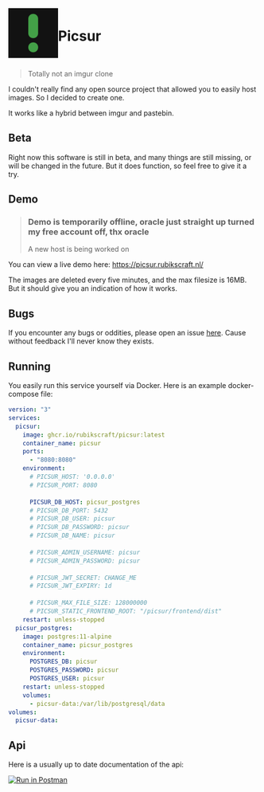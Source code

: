 <img align="left" width="100" height="100" src="branding/logo/picsur.svg"/>

# Picsur

<br>

> Totally not an imgur clone

I couldn't really find any open source project that allowed you to easily host images. So I decided to create one.

It works like a hybrid between imgur and pastebin.

## Beta

Right now this software is still in beta, and many things are still missing, or will be changed in the future.
But it does function, so feel free to give it a try.

## Demo

> ### Demo is temporarily offline, oracle just straight up turned my free account off, thx oracle
> A new host is being worked on

You can view a live demo here: <https://picsur.rubikscraft.nl/>

The images are deleted every five minutes, and the max filesize is 16MB. But it should give you an indication of how it works.

## Bugs

If you encounter any bugs or oddities, please open an issue [here](https://github.com/rubikscraft/Picsur/issues). Cause without feedback I'll never know they exists.

## Running

You easily run this service yourself via Docker. Here is an example docker-compose file:

```yaml
version: "3"
services:
  picsur:
    image: ghcr.io/rubikscraft/picsur:latest
    container_name: picsur
    ports:
      - "8080:8080"
    environment:
      # PICSUR_HOST: '0.0.0.0'
      # PICSUR_PORT: 8080

      PICSUR_DB_HOST: picsur_postgres
      # PICSUR_DB_PORT: 5432
      # PICSUR_DB_USER: picsur
      # PICSUR_DB_PASSWORD: picsur
      # PICSUR_DB_NAME: picsur

      # PICSUR_ADMIN_USERNAME: picsur
      # PICSUR_ADMIN_PASSWORD: picsur

      # PICSUR_JWT_SECRET: CHANGE_ME
      # PICSUR_JWT_EXPIRY: 1d

      # PICSUR_MAX_FILE_SIZE: 128000000
      # PICSUR_STATIC_FRONTEND_ROOT: "/picsur/frontend/dist"
    restart: unless-stopped
  picsur_postgres:
    image: postgres:11-alpine
    container_name: picsur_postgres
    environment:
      POSTGRES_DB: picsur
      POSTGRES_PASSWORD: picsur
      POSTGRES_USER: picsur
    restart: unless-stopped
    volumes:
      - picsur-data:/var/lib/postgresql/data
volumes:
  picsur-data:
```

## Api

Here is a usually up to date documentation of the api:

[![Run in Postman](https://run.pstmn.io/button.svg)](https://www.postman.com/rubikscraft/workspace/picsur/collection/1841871-78e559b6-4f39-4092-87c3-92fa29547d03)
